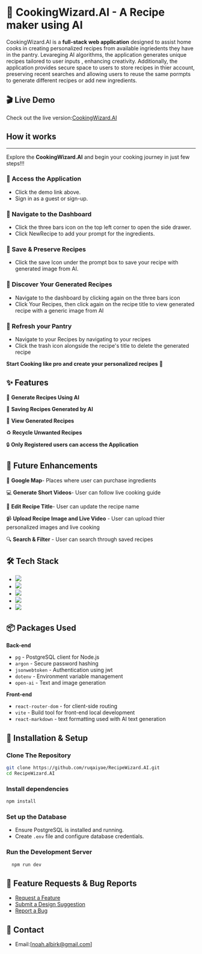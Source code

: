  # 🍲 CookingWizard.AI - A Recipe maker using AI 

 CookingWizard.AI is a **full-stack web application** designed to assist home cooks in creating personalized recipes from available ingriedents they have in the pantry. Levareging AI algorithms, the application generates unique recipes tailored to user inputs , enhancing creativity. Additionally, the application provides secure space to users to store recipes in thier account, preserving recent searches and allowing users to reuse the same pormpts to generate different recipes or add new ingredients. 

## 🎬 Live Demo
Check out the live version:[CookingWizard.AI](http://ec2-3-148-61-17.us-east-2.compute.amazonaws.com/new-recipe)

## How it works
---

Explore the **CookingWizard.AI** and begin your cooking journey in just few steps!!! 

### 🍚 Access the Application
 - Click the demo link above.
 - Sign in as a guest or sign-up.


### 🍛 Navigate to the Dashboard
  - Click the three bars icon on the top left corner to open the side drawer.
  - Click NewRecipe to add your prompt for the ingredients.

### 🍣 Save & Preserve Recipes
  - Click the save Icon under the prompt box to save your recipe with generated image from AI.

### 🍝 Discover Your Generated Recipes
  - Navigate to the dashboard by clicking again on the three bars icon
  - Click Your Recipes, then click again on the recipe title to view generated recipe with a generic image from AI

### 🍱 Refresh your Pantry 
  - Navigate to your Recipes by navigating to your recipes
  - Click the trash icon alongside the recipe's title to delete the generated recipe

**Start Cooking like pro and create your personalized recipes** 🍜


## ✨ Features

🔮 **Generate Recipes Using AI** 

💾 **Saving Recipes Generated by AI**

🍵 **View Generated Recipes**

♻️ **Recycle Unwanted Recipes**

🔒 **Only Registered users can access the Application** 



## 🚀 Future Enhancements

🔰 **Google Map**- Places where user can purchase ingredients

💻 **Generate Short Videos**- User can follow live cooking guide

🔧 **Edit Recipe Title**- User can update the recipe name

📹 **Upload Recipe Image and Live Video** - User can upload thier personalized images and live cooking

🔍 **Search & Filter** - User can search through saved recipes

## 🛠️ Tech Stack
  - [![](https://img.shields.io/badge/React-black?style=for-the-badge&logo=React)](https://react.dev/)
  - [![](https://img.shields.io/badge/Node.js-green?style=for-the-badge&logo=Node.js&logoColor=white)](https://nodejs.org/en)
  - [![](https://img.shields.io/badge/express.js-gray?style=for-the-badge&logo=express)](https://expressjs.com/)
  - [![](https://img.shields.io/badge/postgresql-000080?style=for-the-badge&logo=Postgresql&logoColor=white)](https://www.postgresql.org/)
  - [![](https://img.shields.io/badge/typescript-blue?style=for-the-badge&logo=TypeScript&logoColor=white)](https://www.typescriptlang.org/)

## 📦 Packages Used

**Back-end**
  - `pg` - PostgreSQL client for Node.js
  - `argon` - Secure password hashing
  - `jsonwebtoken` - Authentication using jwt
  - `dotenv` - Environment variable management
  - `open-ai` - Text and image generation

**Front-end**
  - `react-router-dom` - for client-side routing
  - `vite` - Build tool for front-end local development
  - `react-markdown` - text formatting used with AI text generation

## 🔧 Installation & Setup

### Clone The Repository 
  ```bash
  git clone https://github.com/ruqaiyae/RecipeWizard.AI.git
  cd RecipeWizard.AI
  ```
### Install dependencies
  ```bash
  npm install
  ```
### Set up the Database
  - Ensure PostgreSQL is installed and running.
  - Create `.env` file and configure database credentials.

### Run the Development Server
```bash
  npm run dev
```

## 🔬 Feature Requests & Bug Reports

  - [Request a Feature](https://github.com/NaeemK1188/CookingWizard.AI/issues/new?template=new-feature.md)
  - [ Submit a Design Suggestion ](https://github.com/NaeemK1188/CookingWizard.AI/issues/new?template=design-update.md)
  - [Report a Bug](https://github.com/NaeemK1188/CookingWizard.AI/issues/new?template=bug-fix.md)
    
## 📩 Contact
  - Email:[noah.albirk@gmail.com]

